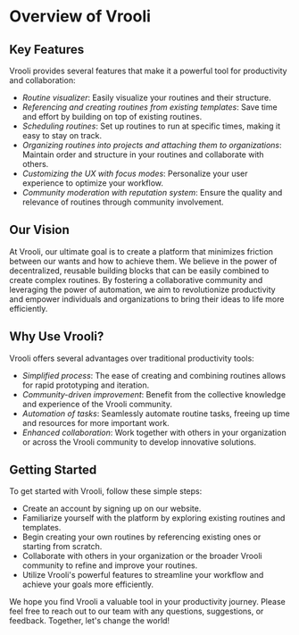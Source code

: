 # Overview of Vrooli

## Key Features
Vrooli provides several features that make it a powerful tool for productivity and collaboration:

- *Routine visualizer*: Easily visualize your routines and their structure.  
- *Referencing and creating routines from existing templates*: Save time and effort by building on top of existing routines.  
- *Scheduling routines*: Set up routines to run at specific times, making it easy to stay on track.
- *Organizing routines into projects and attaching them to organizations*: Maintain order and structure in your routines and collaborate with others.
- *Customizing the UX with focus modes*: Personalize your user experience to optimize your workflow.
- *Community moderation with reputation system*: Ensure the quality and relevance of routines through community involvement.

## Our Vision
At Vrooli, our ultimate goal is to create a platform that minimizes friction between our wants and how to achieve them. We believe in the power of decentralized, reusable building blocks that can be easily combined to create complex routines. By fostering a collaborative community and leveraging the power of automation, we aim to revolutionize productivity and empower individuals and organizations to bring their ideas to life more efficiently.

## Why Use Vrooli?
Vrooli offers several advantages over traditional productivity tools:

- *Simplified process*: The ease of creating and combining routines allows for rapid prototyping and iteration.
- *Community-driven improvement*: Benefit from the collective knowledge and experience of the Vrooli community.
- *Automation of tasks*: Seamlessly automate routine tasks, freeing up time and resources for more important work.
- *Enhanced collaboration*: Work together with others in your organization or across the Vrooli community to develop innovative solutions.


## Getting Started
To get started with Vrooli, follow these simple steps:

- Create an account by signing up on our website.
- Familiarize yourself with the platform by exploring existing routines and templates.
- Begin creating your own routines by referencing existing ones or starting from scratch.
- Collaborate with others in your organization or the broader Vrooli community to refine and improve your routines.
- Utilize Vrooli's powerful features to streamline your workflow and achieve your goals more efficiently.

We hope you find Vrooli a valuable tool in your productivity journey. Please feel free to reach out to our team with any questions, suggestions, or feedback. Together, let's change the world!